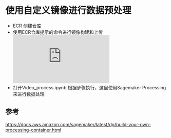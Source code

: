 # 使用自定义镜像进行数据预处理
* ECR 创建仓库
* 使用ECR仓库提示的命令进行镜像构建和上传![ECR入门](https://docs.aws.amazon.com/AmazonECR/latest/userguide/getting-started-console.html)
* 打开Video_process.ipynb 根据步骤执行，这里使用Sagemaker Processing 来进行数据处理

## 参考
https://docs.aws.amazon.com/sagemaker/latest/dg/build-your-own-processing-container.html
